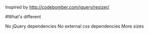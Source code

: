 Inspired by http://codebomber.com/jquery/resizer/

#What's different

No jQuery dependencies
No external css dependencies
More sizes


